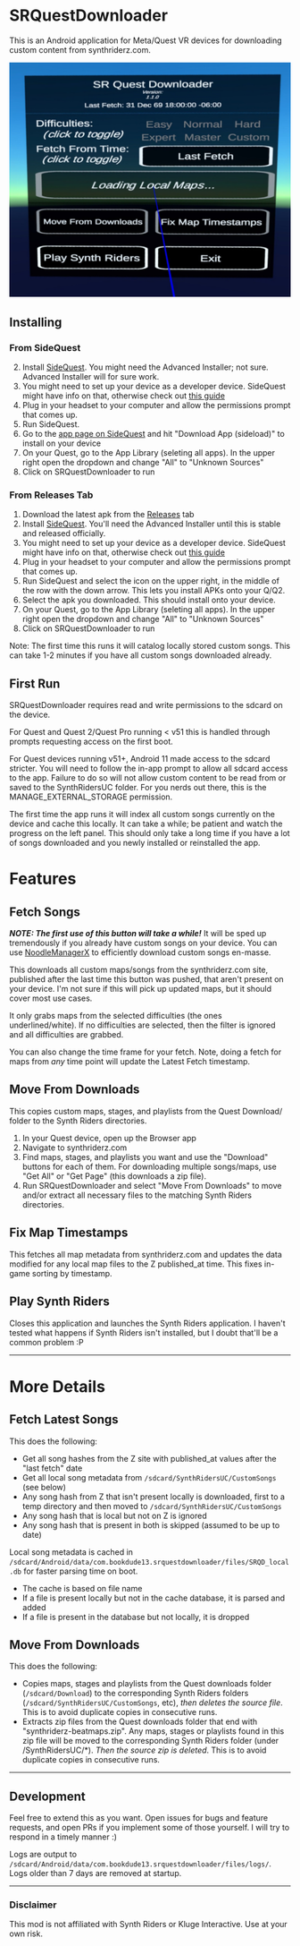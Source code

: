 # SRQuestDownloader

This is an Android application for Meta/Quest VR devices for downloading custom content from synthriderz.com.

![Main Screen](mainpanel.jpg "Main Screen")

## Installing
### From SideQuest
2. Install [SideQuest](https://sidequestvr.com/setup-howto). You might need the Advanced Installer; not sure. Advanced Installer will for sure work.
3. You might need to set up your device as a developer device. SideQuest might have info on that, otherwise check out [this guide](https://learn.adafruit.com/sideloading-on-oculus-quest/enable-developer-mode)
4. Plug in your headset to your computer and allow the permissions prompt that comes up.
5. Run SideQuest.
6. Go to the [app page on SideQuest](https://sidequestvr.com/app/12996/srquestdownloader) and hit "Download App (sideload)" to install on your device
7. On your Quest, go to the App Library (seleting all apps). In the upper right open the dropdown and change "All" to "Unknown Sources"
8. Click on SRQuestDownloader to run

### From Releases Tab
1. Download the latest apk from the [Releases](https://github.com/bookdude13/SRQuestDownloader/releases) tab
2. Install [SideQuest](https://sidequestvr.com/setup-howto). You'll need the Advanced Installer until this is stable and released officially.
3. You might need to set up your device as a developer device. SideQuest might have info on that, otherwise check out [this guide](https://learn.adafruit.com/sideloading-on-oculus-quest/enable-developer-mode)
4. Plug in your headset to your computer and allow the permissions prompt that comes up.
5. Run SideQuest and select the icon on the upper right, in the middle of the row with the down arrow. This lets you install APKs onto your Q/Q2.
6. Select the apk you downloaded. This should install onto your device.
7. On your Quest, go to the App Library (seleting all apps). In the upper right open the dropdown and change "All" to "Unknown Sources"
8. Click on SRQuestDownloader to run

Note: The first time this runs it will catalog locally stored custom songs. This can take 1-2 minutes if you have all custom songs downloaded already.

## First Run
SRQuestDownloader requires read and write permissions to the sdcard on the device.

For Quest and Quest 2/Quest Pro running < v51 this is handled through prompts requesting access on the first boot.

For Quest devices running v51+, Android 11 made access to the sdcard stricter. You will need to follow the in-app prompt to allow all sdcard access to the app. Failure to do so will not allow custom content to be read from or saved to the SynthRidersUC folder. For you nerds out there, this is the MANAGE_EXTERNAL_STORAGE permission.

The first time the app runs it will index all custom songs currently on the device and cache this locally. It can take a while; be patient and watch the progress on the left panel. This should only take a long time if you have a lot of songs downloaded and you newly installed or reinstalled the app.

# Features

## Fetch Songs
***NOTE: The first use of this button will take a while!*** It will be sped up tremendously if you already have custom songs on your device. You can use [NoodleManagerX](https://github.com/tommaier123/NoodleManagerX) to efficiently download custom songs en-masse.

This downloads all custom maps/songs from the synthriderz.com site, published after the last time this button was pushed, that aren't present on your device. I'm not sure if this will pick up updated maps, but it should cover most use cases.

It only grabs maps from the selected difficulties (the ones underlined/white). If no difficulties are selected, then the filter is ignored and all difficulties are grabbed.

You can also change the time frame for your fetch. Note, doing a fetch for maps from  _any_ time point will update the Latest Fetch timestamp.

## Move From Downloads
This copies custom maps, stages, and playlists from the Quest Download/ folder to the Synth Riders directories.

1. In your Quest device, open up the Browser app
2. Navigate to synthriderz.com
3. Find maps, stages, and playlists you want and use the "Download" buttons for each of them. For downloading multiple songs/maps, use "Get All" or "Get Page" (this downloads a zip file).
4. Run SRQuestDownloader and select "Move From Downloads" to move and/or extract all necessary files to the matching Synth Riders directories.

## Fix Map Timestamps
This fetches all map metadata from synthriderz.com and updates the data modified for any local map files to the Z published_at time. This fixes in-game sorting by timestamp.


## Play Synth Riders
Closes this application and launches the Synth Riders application. I haven't tested what happens if Synth Riders isn't installed, but I doubt that'll be a common problem :P


---
# More Details

## Fetch Latest Songs
This does the following:
- Get all song hashes from the Z site with published_at values after the "last fetch" date
- Get all local song metadata from `/sdcard/SynthRidersUC/CustomSongs` (see below)
- Any song hash from Z that isn't present locally is downloaded, first to a temp directory and then moved to `/sdcard/SynthRidersUC/CustomSongs`
- Any song hash that is local but not on Z is ignored
- Any song hash that is present in both is skipped (assumed to be up to date)

Local song metadata is cached in `/sdcard/Android/data/com.bookdude13.srquestdownloader/files/SRQD_local.db` for faster parsing time on boot.
- The cache is based on file name
- If a file is present locally but not in the cache database, it is parsed and added
- If a file is present in the database but not locally, it is dropped


## Move From Downloads
This does the following:
- Copies maps, stages and playlists from the Quest downloads folder (`/sdcard/Download`) to the corresponding Synth Riders folders (`/sdcard/SynthRidersUC/CustomSongs`, etc), *then deletes the source file*. This is to avoid duplicate copies in consecutive runs.
- Extracts zip files from the Quest downloads folder that end with "synthriderz-beatmaps.zip". Any maps, stages or playlists found in this zip file will be moved to the corresponding Synth Riders folder (under /SynthRidersUC/*). *Then the source zip is deleted*. This is to avoid duplicate copies in consecutive runs.

---
## Development
Feel free to extend this as you want. Open issues for bugs and feature requests, and open PRs if you implement some of those yourself. I will try to respond in a timely manner :)

Logs are output to `/sdcard/Android/data/com.bookdude13.srquestdownloader/files/logs/`. Logs older than 7 days are removed at startup.

---
### Disclaimer
This mod is not affiliated with Synth Riders or Kluge Interactive. Use at your own risk.

